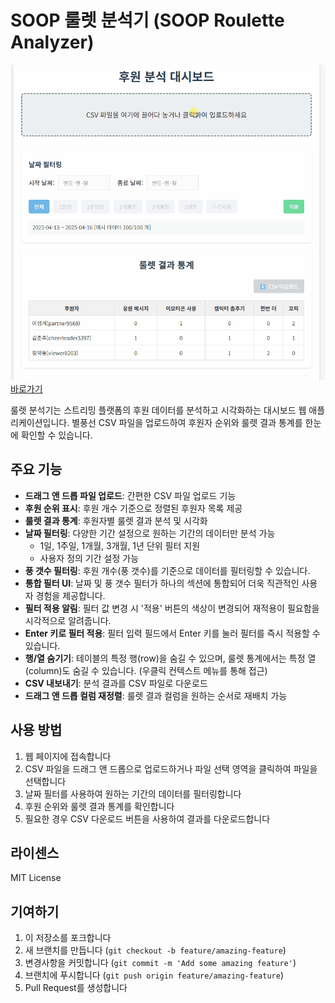 # SOOP 룰렛 분석기 (SOOP Roulette Analyzer)

[![룰렛 분석기](./assets/sample.gif) 바로가기](https://soopatree.github.io/index.html)

룰렛 분석기는 스트리밍 플랫폼의 후원 데이터를 분석하고 시각화하는 대시보드 웹 애플리케이션입니다. 별풍선 CSV 파일을 업로드하여 후원자 순위와 룰렛 결과 통계를 한눈에 확인할 수 있습니다.

## 주요 기능

- **드래그 앤 드롭 파일 업로드**: 간편한 CSV 파일 업로드 기능
- **후원 순위 표시**: 후원 개수 기준으로 정렬된 후원자 목록 제공
- **룰렛 결과 통계**: 후원자별 룰렛 결과 분석 및 시각화
- **날짜 필터링**: 다양한 기간 설정으로 원하는 기간의 데이터만 분석 가능
  - 1일, 1주일, 1개월, 3개월, 1년 단위 필터 지원
  - 사용자 정의 기간 설정 가능
- **풍 갯수 필터링**: 후원 개수(풍 갯수)를 기준으로 데이터를 필터링할 수 있습니다.
- **통합 필터 UI**: 날짜 및 풍 갯수 필터가 하나의 섹션에 통합되어 더욱 직관적인 사용자 경험을 제공합니다.
- **필터 적용 알림**: 필터 값 변경 시 '적용' 버튼의 색상이 변경되어 재적용이 필요함을 시각적으로 알려줍니다.
- **Enter 키로 필터 적용**: 필터 입력 필드에서 Enter 키를 눌러 필터를 즉시 적용할 수 있습니다.
- **행/열 숨기기**: 테이블의 특정 행(row)을 숨길 수 있으며, 룰렛 통계에서는 특정 열(column)도 숨길 수 있습니다. (우클릭 컨텍스트 메뉴를 통해 접근)
- **CSV 내보내기**: 분석 결과를 CSV 파일로 다운로드
- **드래그 앤 드롭 컬럼 재정렬**: 룰렛 결과 컬럼을 원하는 순서로 재배치 가능

## 사용 방법

1. 웹 페이지에 접속합니다
2. CSV 파일을 드래그 앤 드롭으로 업로드하거나 파일 선택 영역을 클릭하여 파일을 선택합니다
3. 날짜 필터를 사용하여 원하는 기간의 데이터를 필터링합니다
4. 후원 순위와 룰렛 결과 통계를 확인합니다
5. 필요한 경우 CSV 다운로드 버튼을 사용하여 결과를 다운로드합니다

## 라이센스

MIT License

## 기여하기

1. 이 저장소를 포크합니다
2. 새 브랜치를 만듭니다 (`git checkout -b feature/amazing-feature`)
3. 변경사항을 커밋합니다 (`git commit -m 'Add some amazing feature'`)
4. 브랜치에 푸시합니다 (`git push origin feature/amazing-feature`)
5. Pull Request를 생성합니다
